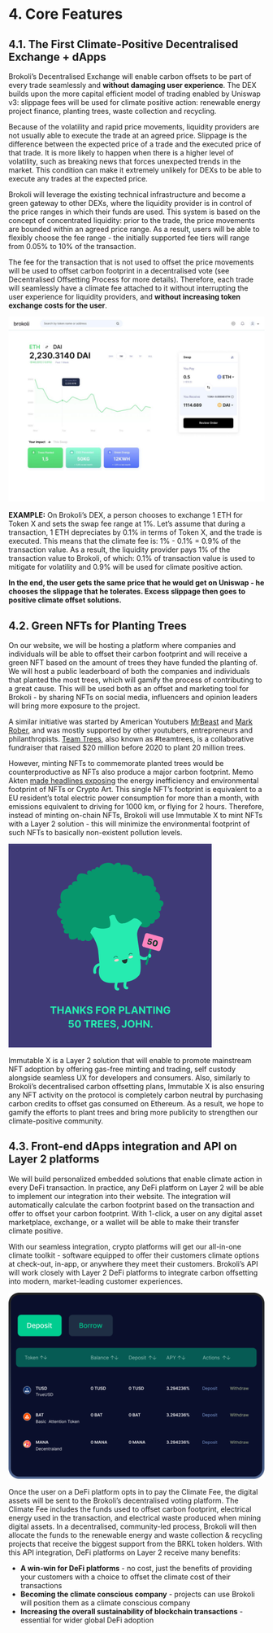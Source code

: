 # 4. Core Features

## 4.1. **The First Climate-Positive Decentralised Exchange + dApps**

Brokoli’s Decentralised Exchange will enable carbon offsets to be part of every trade seamlessly and **without damaging user experience**. The DEX builds upon the more capital efficient model of trading enabled by Uniswap v3: slippage fees will be used for climate positive action: renewable energy project finance, planting trees, waste collection and recycling. 

Because of the volatility and rapid price movements, liquidity providers are not usually able to execute the trade at an agreed price. Slippage is the difference between the expected price of a trade and the executed price of that trade. It is more likely to happen when there is a higher level of volatility, such as breaking news that forces unexpected trends in the market. This condition can make it extremely unlikely for DEXs to be able to execute any trades at the expected price. 

Brokoli will leverage the existing technical infrastructure and become a green gateway to other DEXs, where the liquidity provider is in control of the price ranges in which their funds are used. This system is based on the concept of concentrated liquidity: prior to the trade, the price movements are bounded within an agreed price range. As a result, users will be able to flexibly choose the fee range - the initially supported fee tiers will range from 0.05% to 10% of the transaction. 

The fee for the transaction that is not used to offset the price movements will be used to offset carbon footprint in a decentralised vote \(see Decentralised Offsetting Process for more details\). Therefore, each trade will seamlessly have a climate fee attached to it without interrupting the user experience for liquidity providers, and **without increasing token exchange costs for the user**. 

![Green DEX](.gitbook/assets/photo_2021-07-30-13.14.47.jpeg)

**EXAMPLE:** On Brokoli’s DEX, a person chooses to exchange 1 ETH for Token X and sets the swap fee range at 1%. Let’s assume that during a transaction, 1 ETH depreciates by 0.1% in terms of Token X, and the trade is executed. This means that the climate fee is: 1% - 0.1% = 0.9% of the transaction value. As a result, the liquidity provider pays 1% of the transaction value to Brokoli, of which: 0.1% of transaction value is used to mitigate for volatility and 0.9% will be used for climate positive action.

**In the end, the user gets the same price that he would get on Uniswap - he chooses the slippage that he tolerates. Excess slippage then goes to positive climate offset solutions.**

## 4.2. **Green NFTs for Planting Trees**

On our website, we will be hosting a platform where companies and individuals will be able to offset their carbon footprint and will receive a green NFT based on the amount of trees they have funded the planting of. We will host a public leaderboard of both the companies and individuals that planted the most trees, which will gamify the process of contributing to a great cause. This will be used both as an offset and marketing tool for Brokoli - by sharing NFTs on social media, influencers and opinion leaders will bring more exposure to the project.

A similar initiative was started by American Youtubers [MrBeast](https://en.wikipedia.org/wiki/MrBeast) and [Mark Rober](https://en.wikipedia.org/wiki/Mark_Rober), and was mostly supported by other youtubers, entrepreneurs and philanthropists. [Team Trees](https://teamtrees.org), also known as  \#teamtrees, is a collaborative fundraiser that raised $20 million before 2020 to plant 20 million trees. 

However, minting NFTs to commemorate planted trees would be counterproductive as NFTs also produce a major carbon footprint. Memo Akten [made headlines exposing](https://memoakten.medium.com/the-unreasonable-ecological-cost-of-cryptoart-2221d3eb2053) the energy inefficiency and environmental footprint of NFTs or Crypto Art. This single NFT’s footprint is equivalent to a EU resident’s total electric power consumption for more than a month, with emissions equivalent to driving for 1000 km, or flying for 2 hours. Therefore, instead of minting on-chain NFTs, Brokoli will use Immutable X to mint NFTs with a Layer 2 solution - this will minimize the environmental footprint of such NFTs to basically non-existent pollution levels. 

![Green NFT Reward](.gitbook/assets/frame-2.png)

Immutable X is a Layer 2 solution that will enable to promote mainstream NFT adoption by offering gas-free minting and trading, self custody alongside seamless UX for developers and consumers. Also, similarly to Brokoli’s decentralised carbon offsetting plans, Immutable X is also ensuring any NFT activity on the protocol is completely carbon neutral by purchasing carbon credits to offset gas consumed on Ethereum. As a result, we hope to gamify the efforts to plant trees and bring more publicity to strengthen our climate-positive community.

## 4.3. **Front-end dApps integration and API on Layer 2 platforms**

We will build personalized embedded solutions that enable climate action in every DeFi transaction. In practice, any DeFi platform on Layer 2 will be able to implement our integration into their website. The integration will automatically calculate the carbon footprint based on the transaction and offer to offset your carbon footprint. With 1-click, a user on any digital asset marketplace, exchange, or a wallet will be able to make their transfer climate positive.

With our seamless integration, crypto platforms will get our all-in-one climate toolkit - software equipped to offer their customers climate options at check-out, in-app, or anywhere they meet their customers. Brokoli’s API will work closely with Layer 2 DeFi platforms to integrate carbon offsetting into modern, market-leading customer experiences. 

![Green Borrowing dApps](.gitbook/assets/group-657-2x.png)

Once the user on a DeFi platform opts in to pay the Climate Fee, the digital assets will be sent to the Brokoli’s decentralised voting platform. The Climate Fee includes the funds used to offset carbon footprint, electrical energy used in the transaction, and electrical waste produced when mining digital assets. In a decentralised, community-led process, Brokoli will then allocate the funds to the renewable energy and waste collection & recycling projects that receive the biggest support from the BRKL token holders. With this API integration, DeFi platforms on Layer 2 receive many benefits:

* **A win-win for DeFi platforms** - no cost, just the benefits of providing your customers with a choice to offset the climate cost of their transactions
* **Becoming the climate conscious company** - projects can use Brokoli will position them as a climate conscious company
* **Increasing the overall sustainability of blockchain transactions** - essential for wider global DeFi adoption

